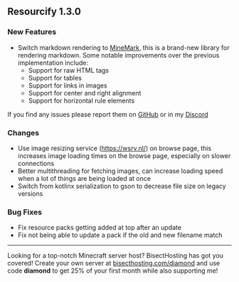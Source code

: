 ## Resourcify 1.3.0

### New Features

- Switch markdown rendering to [MineMark](https://github.com/DeDiamondPro/MineMark), this is a brand-new library for
  rendering markdown. Some notable improvements over the previous implementation include:
    - Support for raw HTML tags
    - Support for tables
    - Support for links in images
    - Support for center and right alignment
    - Support for horizontal rule elements
  
If you find any issues please report them on [GitHub](https://github.com/DeDiamondPro/Resourcify) or in my [Discord](https://discord.gg/XtAuqsJWby)

### Changes

- Use image resizing service (https://wsrv.nl/) on browse page, this increases image loading times on the browse page,
  especially on slower connections
- Better multithreading for fetching images, can increase loading speed when a lot of things are being loaded at once
- Switch from kotlinx serialization to gson to decrease file size on legacy versions

### Bug Fixes
- Fix resource packs getting added at top after an update
- Fix not being able to update a pack if the old and new filename match

----------------------------------------------------------------------------------------------------

Looking for a top-notch Minecraft server host? BisectHosting has got you covered! Create your own server
at [bisecthosting.com/diamond](https://bisecthosting.com/diamond?r=resourcify+update) and use code **diamond** to get
25% of your first month while also supporting me!